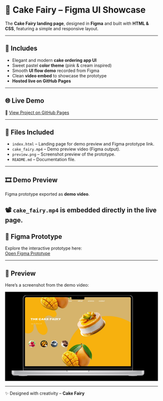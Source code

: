 # 🎂 Cake Fairy – Figma UI Showcase

The **Cake Fairy landing page**, designed in **Figma** and built with **HTML & CSS**, featuring a simple and responsive layout.

---
## 🎨 Includes
- Elegant and modern **cake ordering app UI**
- Sweet pastel **color theme** (pink & cream inspired)
- Smooth **UI flow demo** recorded from Figma
- Clean **video embed** to showcase the prototype
- **Hosted live on GitHub Pages**

---
## 🌐 Live Demo
🔗 [View Project on GitHub Pages](https://mohana0304.github.io/Cake_Fairy_ui/
)



---
## 📂 Files Included
- `index.html` – Landing page for demo preview and Figma prototype link.
- `cake_fairy.mp4` – Demo preview video (Figma output).
- `preview.png` – Screenshot preview of the prototype.
- `README.md` – Documentation file.

---
## 🎞️ Demo Preview
Figma prototype exported as **demo video**.  

📽️ `cake_fairy.mp4` is embedded directly in the live page.
---

## 🚀 Figma Prototype
Explore the interactive prototype here:  
[Open Figma Prototype](https://www.figma.com/proto/4n3EnSgDIzjRn97vDTa7Ue/cake_fairy?node-id=9-3&starting-point-node-id=9%3A3&content-scaling=responsive)

---

## 📸 Preview
Here’s a screenshot from the demo video:

![Cake Fairy Preview](./preview.png)

---

✨ Designed with creativity – **Cake Fairy**
